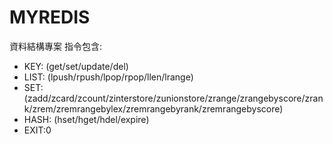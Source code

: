 # MYREDIS
資料結構專案
指令包含:
* KEY: (get/set/update/del)
* LIST: (lpush/rpush/lpop/rpop/llen/lrange)
* SET: (zadd/zcard/zcount/zinterstore/zunionstore/zrange/zrangebyscore/zrank/zrem/zremrangebylex/zremrangebyrank/zremrangebyscore)
* HASH: (hset/hget/hdel/expire)
* EXIT:0
